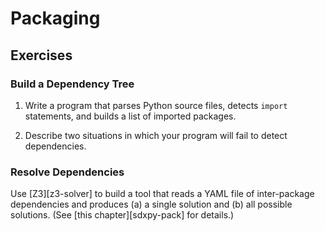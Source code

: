 # Packaging

## Exercises

<section class="exercise" markdown="1">

### Build a Dependency Tree

1.  Write a program that parses Python source files,
    detects `import` statements,
    and builds a list of imported packages.

2.  Describe two situations in which
    your program will fail to detect dependencies.

</section>

<section class="exercise" markdown="1">

### Resolve Dependencies

Use [Z3][z3-solver] to build a tool that reads a YAML file of inter-package dependencies
and produces (a) a single solution and (b) all possible solutions.
(See [this chapter][sdxpy-pack] for details.)

</section>


